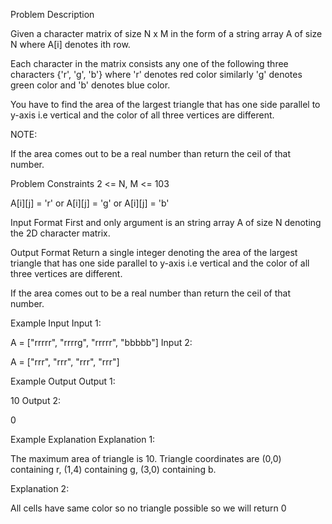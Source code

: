 Problem Description

Given a character matrix of size N x M in the form of a string array A of size N where A[i] denotes ith row.

Each character in the matrix consists any one of the following three characters {'r', 'g', 'b'} where 'r' denotes red color similarly 'g' denotes green color and 'b' denotes blue color.

You have to find the area of the largest triangle that has one side parallel to y-axis i.e vertical and the color of all three vertices are different.

NOTE:

If the area comes out to be a real number than return the ceil of that number.


Problem Constraints
2 <= N, M <= 103

A[i][j] = 'r' or A[i][j] = 'g' or A[i][j] = 'b'



Input Format
First and only argument is an string array A of size N denoting the 2D character matrix.



Output Format
Return a single integer denoting the area of the largest triangle that has one side parallel to y-axis i.e vertical and the color of all three vertices are different.

If the area comes out to be a real number than return the ceil of that number.



Example Input
Input 1:

 A = ["rrrrr", "rrrrg", "rrrrr", "bbbbb"]
Input 2:

 A = ["rrr", "rrr", "rrr", "rrr"]


Example Output
Output 1:

 10
Output 2:

 0


Example Explanation
Explanation 1:

 The maximum area of triangle is 10.
 Triangle coordinates are (0,0) containing r, (1,4) containing g, (3,0) containing b.
 
Explanation 2:

 All cells have same color so no triangle possible so we will return 0

